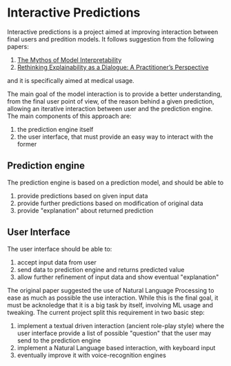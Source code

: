 # Interactive Predictions
Interactive predictions is a project aimed at improving interaction between final users and predition models.
It follows suggestion from the following papers:
  1. [The Mythos of Model Interpretability](https://dl.acm.org/doi/pdf/10.1145/3236386.3241340)
  2. [Rethinking Explainability as a Dialogue: A Practitioner’s Perspective](https://arxiv.org/pdf/2202.01875.pdf)

and it is specifically aimed at medical usage.

The main goal of the model interaction is to provide a better understanding, from the final user point of view, of the reason behind a given prediction, allowing an iterative interaction between user and the prediction engine.
The main components of this approach are:
  1. the prediction engine itself
  2. the user interface, that must provide an easy way to interact with the former

## Prediction engine
The prediction engine is based on a prediction model, and should be able to
  1. provide predictions based on given input data
  2. provide further predictions based on modification of original data
  3. provide "explanation" about returned prediction

## User Interface
The user interface should be able to:
  1. accept input data from user
  2. send data to prediction engine and returns predicted value
  3. allow further refinement of input data and show eventual "explanation"

The original paper suggested the use of Natural Language Processing to ease as much as possible the use interaction. While this is the final goal, it must be acknoledge that it is a big task by itself, involving ML usage and tweaking. The current project split this requirement in two basic step:
  1. implement a textual driven interaction (ancient role-play style) where the user interface provide a list of possible "question" that the user may send to the prediction engine
  2. implement a Natural Language based interaction, with keyboard input
  3. eventually improve it with voice-recognition engines



